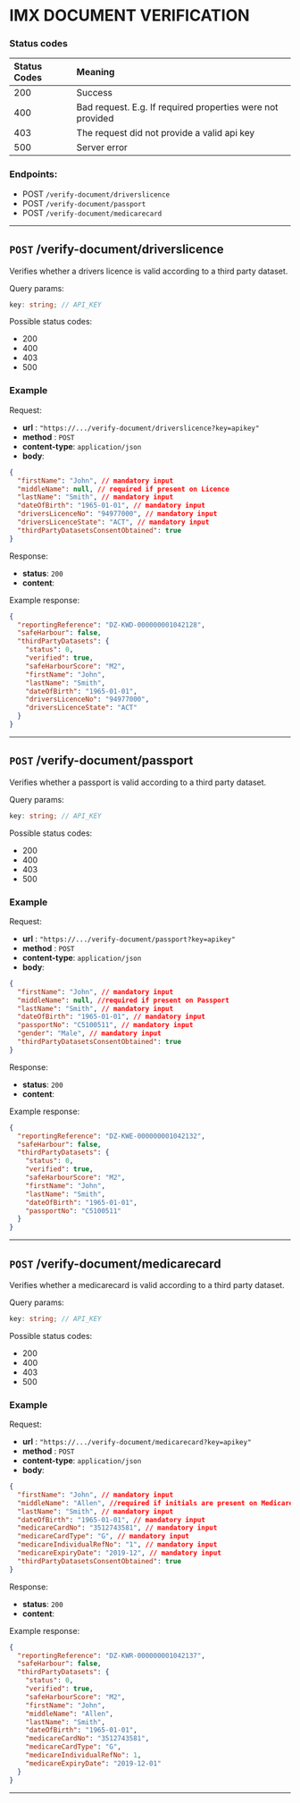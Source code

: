 # IMX DOCUMENT VERIFICATION

### Status codes

| Status Codes | Meaning                                                    |
| :----------- | :--------------------------------------------------------- |
| 200          | Success                                                    |
| 400          | Bad request. E.g. If required properties were not provided |
| 403          | The request did not provide a valid api key                |
| 500          | Server error                                               |

### Endpoints:

- POST `/verify-document/driverslicence`
- POST `/verify-document/passport`
- POST `/verify-document/medicarecard`

---

## `POST` /verify-document/driverslicence

Verifies whether a drivers licence is valid according to a third party dataset.

Query params:

```typescript
key: string; // API_KEY
```

Possible status codes:

- 200
- 400
- 403
- 500

### Example

Request:

- **url** : `"https://.../verify-document/driverslicence?key=apikey"`
- **method** : `POST`
- **content-type**: `application/json`
- **body**:

```json
{
  "firstName": "John", // mandatory input
  "middleName": null, // required if present on Licence
  "lastName": "Smith", // mandatory input
  "dateOfBirth": "1965-01-01", // mandatory input
  "driversLicenceNo": "94977000", // mandatory input
  "driversLicenceState": "ACT", // mandatory input
  "thirdPartyDatasetsConsentObtained": true
}
```

Response:

- **status**: `200`
- **content**:

Example response:

```json
{
  "reportingReference": "DZ-KWD-000000001042128",
  "safeHarbour": false,
  "thirdPartyDatasets": {
    "status": 0,
    "verified": true,
    "safeHarbourScore": "M2",
    "firstName": "John",
    "lastName": "Smith",
    "dateOfBirth": "1965-01-01",
    "driversLicenceNo": "94977000",
    "driversLicenceState": "ACT"
  }
}
```

---

## `POST` /verify-document/passport

Verifies whether a passport is valid according to a third party dataset.

Query params:

```typescript
key: string; // API_KEY
```

Possible status codes:

- 200
- 400
- 403
- 500

### Example

Request:

- **url** : `"https://.../verify-document/passport?key=apikey"`
- **method** : `POST`
- **content-type**: `application/json`
- **body**:

```json
{
  "firstName": "John", // mandatory input
  "middleName": null, //required if present on Passport
  "lastName": "Smith", // mandatory input
  "dateOfBirth": "1965-01-01", // mandatory input
  "passportNo": "C5100511", // mandatory input
  "gender": "Male", // mandatory input
  "thirdPartyDatasetsConsentObtained": true
}
```

Response:

- **status**: `200`
- **content**:

Example response:

```json
{
  "reportingReference": "DZ-KWE-000000001042132",
  "safeHarbour": false,
  "thirdPartyDatasets": {
    "status": 0,
    "verified": true,
    "safeHarbourScore": "M2",
    "firstName": "John",
    "lastName": "Smith",
    "dateOfBirth": "1965-01-01",
    "passportNo": "C5100511"
  }
}
```

---

## `POST` /verify-document/medicarecard

Verifies whether a medicarecard is valid according to a third party dataset.

Query params:

```typescript
key: string; // API_KEY
```

Possible status codes:

- 200
- 400
- 403
- 500

### Example

Request:

- **url** : `"https://.../verify-document/medicarecard?key=apikey"`
- **method** : `POST`
- **content-type**: `application/json`
- **body**:

```json
{
  "firstName": "John", // mandatory input
  "middleName": "Allen", //required if initials are present on Medicare card
  "lastName": "Smith", // mandatory input
  "dateOfBirth": "1965-01-01", // mandatory input
  "medicareCardNo": "3512743581", // mandatory input
  "medicareCardType": "G", // mandatory input
  "medicareIndividualRefNo": "1", // mandatory input
  "medicareExpiryDate": "2019-12", // mandatory input
  "thirdPartyDatasetsConsentObtained": true
}
```

Response:

- **status**: `200`
- **content**:

Example response:

```json
{
  "reportingReference": "DZ-KWR-000000001042137",
  "safeHarbour": false,
  "thirdPartyDatasets": {
    "status": 0,
    "verified": true,
    "safeHarbourScore": "M2",
    "firstName": "John",
    "middleName": "Allen",
    "lastName": "Smith",
    "dateOfBirth": "1965-01-01",
    "medicareCardNo": "3512743581",
    "medicareCardType": "G",
    "medicareIndividualRefNo": 1,
    "medicareExpiryDate": "2019-12-01"
  }
}
```

---
